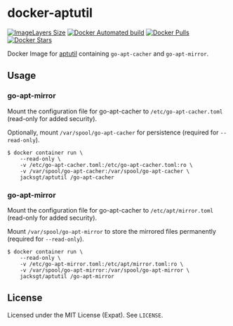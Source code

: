 # docker-aptutil

[![ImageLayers Size](https://img.shields.io/imagelayers/image-size/_/jacksgt/aptutil.svg)](https://hub.docker.com/r/jacksgt/aptutil/)
[![Docker Automated build](https://img.shields.io/docker/automated/jacksgt/aptutil.svg)](https://hub.docker.com/r/jacksgt/aptutil/)
[![Docker Pulls](https://img.shields.io/docker/pulls/jacksgt/aptutil.svg)](https://hub.docker.com/r/jacksgt/aptutil/)
[![Docker Stars](https://img.shields.io/docker/stars/jacksgt/aptutil.svg)](https://hub.docker.com/r/jacksgt/aptutil/)

Docker Image for [aptutil](https://github.com/cybozu-go/aptutil) containing `go-apt-cacher` and `go-apt-mirror`.

## Usage

### go-apt-mirror

Mount the configuration file for go-apt-cacher to `/etc/go-apt-cacher.toml` (read-only for added security).

Optionally, mount `/var/spool/go-apt-cacher` for persistence (required for `--read-only`).
```
$ docker container run \
    --read-only \
    -v /etc/go-apt-cacher.toml:/etc/go-apt-cacher.toml:ro \
    -v /var/spool/go-apt-cacher:/var/spool/go-apt-cacher \
    jacksgt/aptutil /go-apt-cacher
```

### go-apt-mirror

Mount the configuration file for go-apt-cacher to `/etc/apt/mirror.toml` (read-only for added security).

Mount `/var/spool/go-apt-mirror` to store the mirrored files permanently (required for `--read-only`).
```
$ docker container run \
    --read-only \
    -v /etc/go-apt-mirror.toml:/etc/apt/mirror.toml:ro \
    -v /var/spool/go-apt-mirror:/var/spool/go-apt-mirror \
    jacksgt/aptutil /go-apt-mirror
```

## License

Licensed under the MIT License (Expat). See `LICENSE`.
